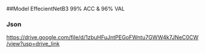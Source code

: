 ##Model EffecientNetB3 99% ACC & 96% VAL
### Json
https://drive.google.com/file/d/1zbuHFuJntPEGoFWntu7GWW4k7JNeC0CW/view?usp=drive_link
